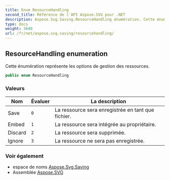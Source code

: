 ```yaml
---
title: Enum ResourceHandling
second_title: Référence de l'API Aspose.SVG pour .NET
description: Aspose.Svg.Saving.ResourceHandling énumération. Cette énumération représente les options de gestion des ressources.
type: docs
weight: 3640
url: /fr/net/aspose.svg.saving/resourcehandling/
---
```

## ResourceHandling enumeration

Cette énumération représente les options de gestion des ressources.

```csharp
public enum ResourceHandling
```

### Valeurs

| Nom | Évaluer | La description |
| --- | --- | --- |
| Save | `0` | La ressource sera enregistrée en tant que fichier. |
| Embed | `1` | La ressource sera intégrée au propriétaire. |
| Discard | `2` | La ressource sera supprimée. |
| Ignore | `3` | La ressource ne sera pas enregistrée. |

### Voir également

* espace de noms [Aspose.Svg.Saving](../../aspose.svg.saving/)
* Assemblée [Aspose.SVG](../../)


